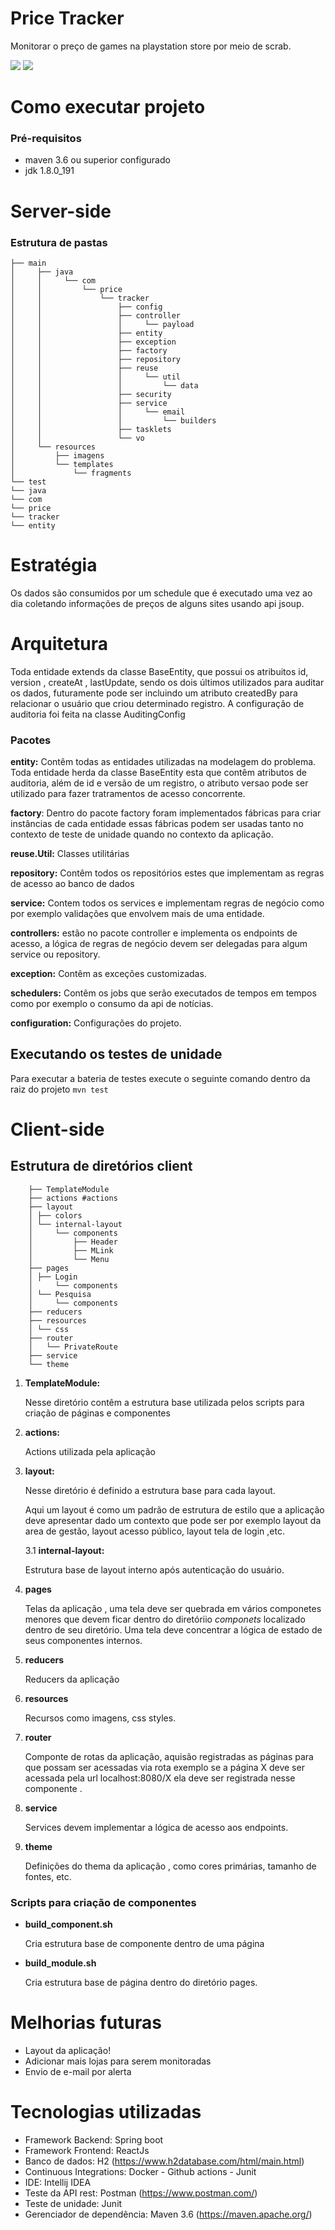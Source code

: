 # Price Tracker 

Monitorar o preço de games na playstation store por meio de scrab.

![](./jogo%20justo2.PNG)
![](./jogo%20justo.PNG)


# Como executar projeto 

### Pré-requisitos 
* maven 3.6 ou superior configurado
* jdk 1.8.0_191

# Server-side 

### Estrutura de pastas 
```
├── main
│     ├── java
│     │     └── com
│     │         └── price
│     │             └── tracker
│     │                 ├── config
│     │                 ├── controller
│     │                 │     └── payload
│     │                 ├── entity
│     │                 ├── exception
│     │                 ├── factory
│     │                 ├── repository
│     │                 ├── reuse
│     │                 │     └── util
│     │                 │         └── data
│     │                 ├── security
│     │                 ├── service
│     │                 │     └── email
│     │                 │         └── builders
│     │                 ├── tasklets
│     │                 └── vo
│     └── resources
│         ├── imagens
│         └── templates
│             └── fragments
└── test
└── java
└── com
└── price
└── tracker
└── entity
```

# Estratégia 

Os dados são consumidos por um schedule que é executado uma vez ao dia coletando informações de 
preços de alguns sites usando api jsoup. 


# Arquitetura
Toda entidade extends da classe BaseEntity, que possui os atribuitos id, version , createAt , lastUpdate,
sendo os dois  últimos utilizados para auditar os dados, futuramente pode ser incluindo
um atributo createdBy para relacionar o usuário que criou determinado registro. A configuração de auditoria
foi feita na classe AuditingConfig

### Pacotes

**entity:** Contêm todas as entidades utilizadas na modelagem do problema. Toda entidade
herda da classe BaseEntity esta que contêm atributos de auditoria,
além de id e versão de um registro, o atributo versao pode ser utilizado para fazer
tratramentos de acesso concorrente.

**factory**: Dentro do pacote factory foram implementados fábricas para criar instâncias de cada
entidade essas fábricas podem ser usadas tanto no contexto de teste de unidade
quando no contexto da aplicação.

**reuse.Util:** Classes utilitárias

**repository:** Contêm todos os repositórios estes que implementam as regras de acesso ao banco de dados

**service:** Contem todos os services  e implementam regras de negócio como por exemplo validações que envolvem
mais de uma entidade.

**controllers:** estão no pacote controller e implementa os endpoints de acesso, a lógica de regras
de negócio devem ser delegadas para algum service ou repository.

**exception:** Contêm as exceções customizadas.

**schedulers:** Contêm os jobs que serão executados de tempos em tempos como por exemplo o consumo da api de notícias.

**configuration:** Configurações do projeto.

## Executando os testes de unidade

Para executar a bateria de testes execute o seguinte comando dentro da raiz do projeto
```mvn test```


# Client-side 


## Estrutura de diretórios client

```
    ├── TemplateModule   
    ├── actions #actions 
    ├── layout
    │ ├── colors
    │ └── internal-layout
    │     └── components
    │         ├── Header
    │         ├── MLink
    │         └── Menu
    ├── pages
    │ ├── Login
    │     └── components
    │ └── Pesquisa
    │     └── components
    ├── reducers
    ├── resources
    │ └── css
    ├── router
    │   └── PrivateRoute
    ├── service
    └── theme
```

1. **TemplateModule:**

   Nesse diretório contêm a estrutura base utilizada pelos scripts para criação de páginas e componentes

1. **actions:**

   Actions utilizada pela aplicação

1. **layout:**

   Nesse diretório  é definido a estrutura base para cada layout.

   Aqui um layout é como um padrão de estrutura de estilo que a aplicação deve apresentar dado   um contexto que pode ser por exemplo layout da area de
   gestão, layout acesso público,  layout tela de login ,etc.

   3.1 **internal-layout:**

   Estrutura base de layout interno  após autenticação do usuário.

1. **pages**

   Telas da aplicação , uma tela deve ser quebrada em vários componetes menores
   que devem ficar dentro do diretóriio _componets_  localizado dentro de seu diretório.
   Uma tela deve concentrar a lógica de estado de seus componentes internos.

1. **reducers**

   Reducers da aplicação

1. **resources**

   Recursos como imagens, css styles.

1. **router**

   Componte de rotas da aplicação, aquisão registradas as páginas para que possam
   ser acessadas via rota    exemplo se a página X deve ser acessada pela url
   localhost:8080/X  ela deve ser registrada nesse componente .

1. **service**

   Services devem implementar a lógica de acesso aos endpoints.

1. **theme**

   Definições do thema da aplicação  , como cores primárias, tamanho de fontes, etc.


### Scripts para criação de componentes

* **build_component.sh**

  Cria estrutura base de componente dentro de uma página

* **build_module.sh**

  Cria estrutura base de página dentro do diretório pages.


# Melhorias futuras 
* Layout da aplicação!  
* Adicionar mais lojas para serem monitoradas 
* Envio de e-mail por alerta 


# Tecnologias utilizadas
- Framework Backend: Spring boot
- Framework Frontend: ReactJs
- Banco de dados: H2  (https://www.h2database.com/html/main.html)
- Continuous Integrations: Docker - Github actions - Junit
- IDE:  Intellij IDEA 
- Teste da API rest: Postman  (https://www.postman.com/)
- Teste de unidade: Junit  
- Gerenciador de dependência: Maven 3.6  (https://maven.apache.org/)

